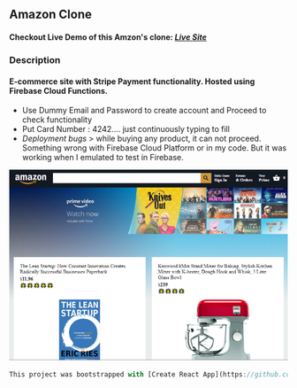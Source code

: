 ## Amazon Clone

#### Checkout Live Demo of this Amzon's clone: [*Live Site*](https://clone-3c429.web.app)

### Description
#### E-commerce site with Stripe Payment functionality. Hosted using Firebase Cloud Functions. 
- Use Dummy Email and Password to create account and Proceed to check functionality
- Put Card Number : 4242.... just continuously typing to fill
- *Deployment bugs* > while buying any product, it can not proceed. Something wrong with Firebase Cloud Platform or in my code. But it was working when I emulated to test in Firebase.

<img src="amazon-clone.png" />

```javascript
This project was bootstrapped with [Create React App](https://github.com/facebook/create-react-app).
```
